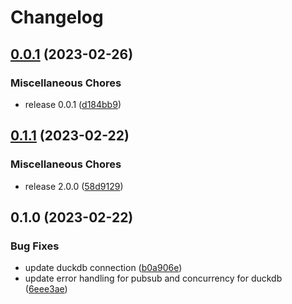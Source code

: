 # Changelog

## [0.0.1](https://github.com/launchflow/buildflow/compare/v0.1.1...v0.0.1) (2023-02-26)


### Miscellaneous Chores

* release 0.0.1 ([d184bb9](https://github.com/launchflow/buildflow/commit/d184bb9340e9f1a552b39f877b4f83fdbb6fef04))

## [0.1.1](https://github.com/launchflow/buildflow/compare/v0.1.0...v0.1.1) (2023-02-22)


### Miscellaneous Chores

* release 2.0.0 ([58d9129](https://github.com/launchflow/buildflow/commit/58d91290ae8f0802fe9c686ec940f2b1574d7993))

## 0.1.0 (2023-02-22)


### Bug Fixes

* update duckdb connection ([b0a906e](https://github.com/launchflow/buildflow/commit/b0a906ef7897ca0210243da7346c981b9c445918))
* update error handling for pubsub and concurrency for duckdb ([6eee3ae](https://github.com/launchflow/buildflow/commit/6eee3ae2e60a40c22a7fd517edb387a22d336f58))
